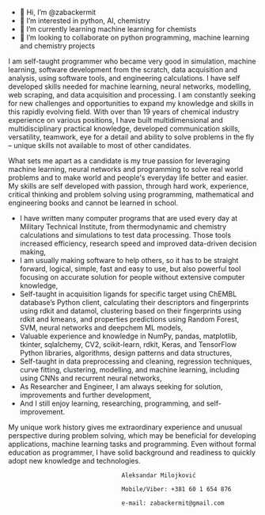 - 👋 Hi, I’m @zabackermit
- 👀 I’m interested in python, AI, chemistry
- 🌱 I’m currently learning machine learning for chemists
- 💞️ I’m looking to collaborate on python programming, machine learning and chemistry projects


I am self-taught programmer who became very good in simulation, machine learning, software development from the scratch, data acquisition and analysis, using software tools, and engineering calculations. I have self developed skills needed for machine learning, neural networks, modelling, web scraping, and data acquisition and processing. I am constantly seeking for new challenges and opportunities to expand my knowledge and skills in this rapidly evolving field. With over than 19 years of chemical industry experience on various positions, I have built multidimensional and multidisciplinary practical knowledge, developed communication skills, versatility, teamwork, eye for a detail and ability to solve problems in the fly – unique skills not available to most of other candidates.

What sets me apart as a candidate is my true passion for leveraging machine learning, neural networks and programming to solve real world problems and to make world and people's everyday life better and easier. My skills are self developed with passion, through hard work, experience, critical thinking and problem solving using programming, mathematical and engineering books and cannot be learned in school.
- I have written many computer programs that are used every day at Military Technical Institute, from thermodynamic and chemistry calculations and simulations to test data processing. Those tools increased efficiency, research speed and improved data-driven decision making,
- I am usually making software to help others, so it has to be straight forward, logical, simple, fast and easy to use, but also powerful tool focusing on accurate solution for people without extensive computer knowledge,
- Self-taught in acquisition ligands for specific target using ChEMBL database’s Python client, calculating their descriptors and fingerprints using rdkit and datamol, clustering based on their fingerprints using rdkit and kmeans, and properties predictions using Random Forest, SVM, neural networks and deepchem ML models,
- Valuable experience and knowledge in NumPy, pandas, matplotlib, tkinter, sqlalchemy, CV2, scikit-learn, rdkit, Keras, and TensorFlow Python libraries, algorithms, design patterns and data structures,
- Self-taught in data preprocessing and cleaning, regression techniques, curve fitting, clustering, modelling, and machine learning, including using CNNs and recurrent neural networks,
- As Researcher and Engineer, I am always seeking for solution, improvements and further development,
- And I still enjoy learning, researching, programming, and self-improvement.
    
My unique work history gives me extraordinary experience and unusual perspective during problem solving, which may be beneficial for developing applications, machine learning tasks and programming. Even without formal education as programmer, I have solid background and readiness to quickly adopt new knowledge and technologies.

									Aleksandar Milojković
									
									Mobile/Viber: +381 60 1 654 876
									
									e-mail: zabackermit@gmail.com 
